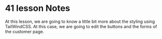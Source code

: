 # 41 lesson Notes

At this lesson, we are going to know a little bit more about the styling using TailWindCSS. At this case, we are going to edit the buttons and the forms of the customer page.